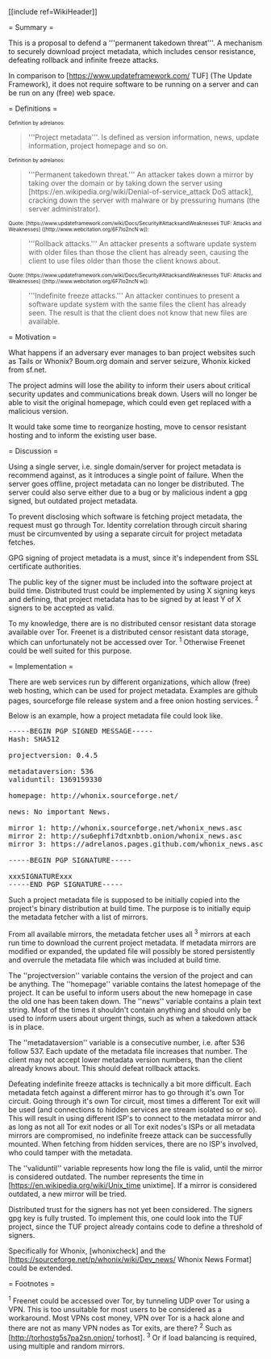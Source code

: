 [[include ref=WikiHeader]]

= Summary =

This is a proposal to defend a '''permanent takedown threat'''. A mechanism to securely download project metadata, which includes censor resistance, defeating rollback and infinite freeze attacks.

In comparison to [https://www.updateframework.com/ TUF] (The Update Framework), it does not require software to be running on a server and can be run on any (free) web space.

= Definitions =

<font size="-3">Definition by adrelanos:</font>

<blockquote>'''Project metadata'''. Is defined as version information, news, update information, project homepage and so on.
</blockquote>
<font size="-3">Definition by adrelanos:</font>

<blockquote>'''Permanent takedown threat.''' An attacker takes down a mirror by taking over the domain or by taking down the server using [https://en.wikipedia.org/wiki/Denial-of-service_attack DoS attack], cracking down the server with malware or by pressuring humans (the server administrator).
</blockquote>
<font size="-3">Quote: [https://www.updateframework.com/wiki/Docs/Security#AttacksandWeaknesses TUF: Attacks and Weaknesses] ([http://www.webcitation.org/6F7Io2ncN w]):</font>

<blockquote>'''Rollback attacks.''' An attacker presents a software update system with older files than those the client has already seen, causing the client to use files older than those the client knows about.
</blockquote>
<font size="-3">Quote: [https://www.updateframework.com/wiki/Docs/Security#AttacksandWeaknesses TUF: Attacks and Weaknesses] ([http://www.webcitation.org/6F7Io2ncN w]):</font>

<blockquote>'''Indefinite freeze attacks.''' An attacker continues to present a software update system with the same files the client has already seen. The result is that the client does not know that new files are available.
</blockquote>
= Motivation =

What happens if an adversary ever manages to ban project websites such as Tails or Whonix? Boum.org domain and server seizure, Whonix kicked from sf.net.

The project admins will lose the ability to inform their users about critical security updates and communications break down. Users will no longer be able to visit the original homepage, which could even get replaced with a malicious version.

It would take some time to reorganize hosting, move to censor resistant hosting and to inform the existing user base.

= Discussion =

Using a single server, i.e. single domain/server for project metadata is recommend against, as it introduces a single point of failure. When the server goes offline, project metadata can no longer be distributed. The server could also serve either due to a bug or by malicious indent a gpg signed, but outdated project metadata.

To prevent disclosing which software is fetching project metadata, the request must go through Tor. Identity correlation through circuit sharing must be circumvented by using a separate circuit for project metadata fetches.

GPG signing of project metadata is a must, since it's independent from SSL certificate authorities.

The public key of the signer must be included into the software project at build time. Distributed trust could be implemented by using X signing keys and defining, that project metadata has to be signed by at least Y of X signers to be accepted as valid.

To my knowledge, there are is no distributed censor resistant data storage available over Tor. Freenet is a distributed censor resistant data storage, which can unfortunately not be accessed over Tor. <sup>1</sup> Otherwise Freenet could be well suited for this purpose.

= Implementation =

There are web services run by different organizations, which allow (free) web hosting, which can be used for project metadata. Examples are github pages, sourceforge file release system and a free onion hosting services. <sup>2</sup>

Below is an example, how a project metadata file could look like.

<pre>-----BEGIN PGP SIGNED MESSAGE-----
Hash: SHA512

projectversion: 0.4.5

metadataversion: 536
validuntil: 1369159330

homepage: http://whonix.sourceforge.net/

news: No important News.

mirror 1: http://whonix.sourceforge.net/whonix_news.asc
mirror 2: http://su6ephfi7dtxnbtb.onion/whonix_news.asc
mirror 3: https://adrelanos.pages.github.com/whonix_news.asc

-----BEGIN PGP SIGNATURE-----

xxxSIGNATURExxx
-----END PGP SIGNATURE-----</pre>
Such a project metadata file is supposed to be initially copied into the project's binary distribution at build time. The purpose is to initially equip the metadata fetcher with a list of mirrors.

From all available mirrors, the metadata fetcher uses all <sup>3</sup> mirrors at each run time to download the current project metadata. If metadata mirrors are modified or expanded, the updated file will possibly be stored persistently and overrule the metadata file which was included at build time.

The ''projectversion'' variable contains the version of the project and can be anything. The ''homepage'' variable contains the latest homepage of the project. It can be useful to inform users about the new homepage in case the old one has been taken down. The ''news'' variable contains a plain text string. Most of the times it shouldn't contain anything and should only be used to inform users about urgent things, such as when a takedown attack is in place.

The ''metadataversion'' variable is a consecutive number, i.e. after 536 follow 537. Each update of the metadata file increases that number. The client may not accept lower metadata version numbers, than the client already knows about. This should defeat rollback attacks.

Defeating indefinite freeze attacks is technically a bit more difficult. Each metadata fetch against a different mirror has to go through it's own Tor circuit. Going through it's own Tor circuit, most times a different Tor exit will be used (and connections to hidden services are stream isolated so or so). This will result in using different ISP's to connect to the metadata mirror and as long as not all Tor exit nodes or all Tor exit nodes's ISPs or all metadata mirrors are compromised, no indefinite freeze attack can be successfully mounted. When fetching from hidden services, there are no ISP's involved, who could tamper with the metadata.

The ''validuntil'' variable represents how long the file is valid, until the mirror is considered outdated. The number represents the time in [https://en.wikipedia.org/wiki/Unix_time unixtime]. If a mirror is considered outdated, a new mirror will be tried.

Distributed trust for the signers has not yet been considered. The signers gpg key is fully trusted. To implement this, one could look into the TUF project, since the TUF project already contains code to define a threshold of signers.

Specifically for Whonix, [whonixcheck] and the [https://sourceforge.net/p/whonix/wiki/Dev_news/ Whonix News Format] could be extended.

= Footnotes =

<sup>1</sup> Freenet could be accessed over Tor, by tunneling UDP over Tor using a VPN. This is too unsuitable for most users to be considered as a workaround. Most VPNs cost money, VPN over Tor is a hack alone and there are not as many VPN nodes as Tor exits, are there? <sup>2</sup> Such as [http://torhostg5s7pa2sn.onion/ torhost]. <sup>3</sup> Or if load balancing is required, using multiple and random mirrors.

